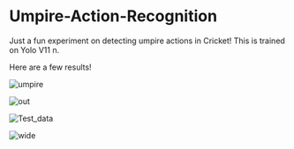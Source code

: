 # Umpire-Action-Recognition
Just a fun experiment on detecting umpire actions in Cricket! This is trained on Yolo V11 n.  

Here are a few results!

![umpire](https://github.com/user-attachments/assets/a0036c2d-5636-4969-a130-74ae39bb6b9d)

![out](https://github.com/user-attachments/assets/090a7370-597c-4c92-a782-18d764346c8d)

![Test_data](https://github.com/user-attachments/assets/f651ed7e-3d5f-44cc-87ba-a3b43dacb756)

![wide](https://github.com/user-attachments/assets/a9edf124-e229-489f-82f2-99c278d7b798)




